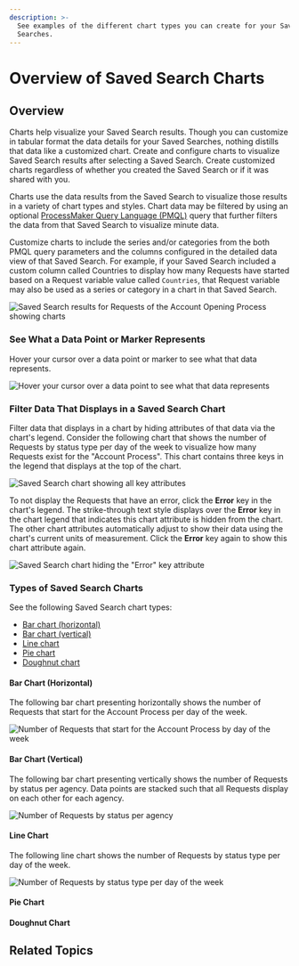 ```yaml
---
description: >-
  See examples of the different chart types you can create for your Saved
  Searches.
---
```


# Overview of Saved Search Charts

## Overview

Charts help visualize your Saved Search results. Though you can customize in tabular format the data details for your Saved Searches, nothing distills that data like a customized chart. Create and configure charts to visualize Saved Search results after selecting a Saved Search. Create customized charts regardless of whether you created the Saved Search or if it was shared with you.

Charts use the data results from the Saved Search to visualize those results in a variety of chart types and styles. Chart data may be filtered by using an optional [ProcessMaker Query Language \(PMQL\)](../../search-processmaker-data-using-pmql.md) query that further filters the data from that Saved Search to visualize minute data.

Customize charts to include the series and/or categories from the both PMQL query parameters and the columns configured in the detailed data view of that Saved Search. For example, if your Saved Search included a custom column called Countries to display how many Requests have started based on a Request variable value called `Countries`, that Request variable may also be used as a series or category in a chart in that Saved Search.

![Saved Search results for Requests of the Account Opening Process showing charts](../../../.gitbook/assets/request-saved-search-charts-tab-package.png)

### See What a Data Point or Marker Represents

Hover your cursor over a data point or marker to see what that data represents.

![Hover your cursor over a data point to see what that data represents](../../../.gitbook/assets/bar-chart-vertical-stacked-example-saved-searches-package.png)

### Filter Data That Displays in a Saved Search Chart

Filter data that displays in a chart by hiding attributes of that data via the chart's legend. Consider the following chart that shows the number of Requests by status type per day of the week to visualize how many Requests exist for the "Account Process". This chart contains three keys in the legend that displays at the top of the chart.

![Saved Search chart showing all key attributes](../../../.gitbook/assets/line-chart-request-all-attributes-example-saved-searches-package.png)

To not display the Requests that have an error, click the **Error** key in the chart's legend. The strike-through text style displays over the **Error** key in the chart legend that indicates this chart attribute is hidden from the chart. The other chart attributes automatically adjust to show their data using the chart's current units of measurement. Click the **Error** key again to show this chart attribute again.

![Saved Search chart hiding the &quot;Error&quot; key attribute](../../../.gitbook/assets/line-chart-request-hide-attribute-example-saved-searches-package.png)

### Types of Saved Search Charts

See the following Saved Search chart types:

* [Bar chart \(horizontal\)](overview-of-saved-search-charts.md#bar-chart-horizontal)
* [Bar chart \(vertical\)](overview-of-saved-search-charts.md#bar-chart-vertical)
* [Line chart](overview-of-saved-search-charts.md#line-chart)
* [Pie chart](overview-of-saved-search-charts.md#pie-chart)
* [Doughnut chart](overview-of-saved-search-charts.md#doughnut-chart)

#### Bar Chart \(Horizontal\)

The following bar chart presenting horizontally shows the number of Requests that start for the Account Process per day of the week.

![Number of Requests that start for the Account Process by day of the week](../../../.gitbook/assets/bar-chart-horizontal-example-saved-searches-package.png)

#### Bar Chart \(Vertical\)

The following bar chart presenting vertically shows the number of Requests by status per agency. Data points are stacked such that all Requests display on each other for each agency.

![Number of Requests by status per agency](../../../.gitbook/assets/bar-chart-vertical-stacked-example-saved-searches-package.png)

#### Line Chart

The following line chart shows the number of Requests by status type per day of the week.

![Number of Requests by status type per day of the week](../../../.gitbook/assets/line-chart-request-all-attributes-example-saved-searches-package.png)

#### Pie Chart



#### Doughnut Chart



## Related Topics

